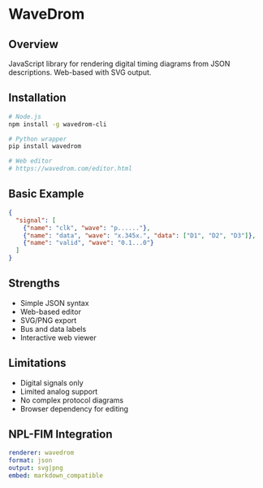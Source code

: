 # WaveDrom

## Overview
JavaScript library for rendering digital timing diagrams from JSON descriptions. Web-based with SVG output.

## Installation
```bash
# Node.js
npm install -g wavedrom-cli

# Python wrapper
pip install wavedrom

# Web editor
# https://wavedrom.com/editor.html
```

## Basic Example
```json
{
  "signal": [
    {"name": "clk", "wave": "p......"},
    {"name": "data", "wave": "x.345x.", "data": ["D1", "D2", "D3"]},
    {"name": "valid", "wave": "0.1...0"}
  ]
}
```

## Strengths
- Simple JSON syntax
- Web-based editor
- SVG/PNG export
- Bus and data labels
- Interactive web viewer

## Limitations
- Digital signals only
- Limited analog support
- No complex protocol diagrams
- Browser dependency for editing

## NPL-FIM Integration
```yaml
renderer: wavedrom
format: json
output: svg|png
embed: markdown_compatible
```